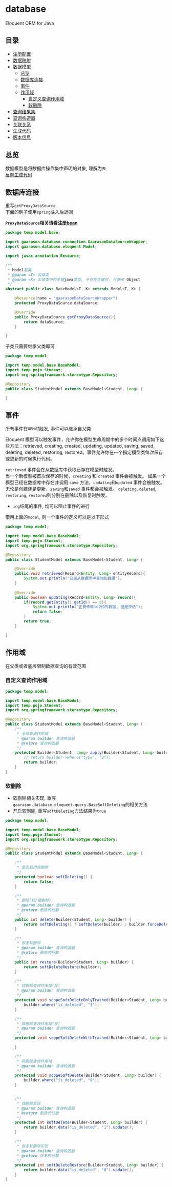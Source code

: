 # database

Eloquent ORM for Java

## 目录

* [注册配置](/document/bean.md)
* [数据映射](/document/mapping.md)
* [数据模型](/document/model.md)
    * [总览](#总览)
    * [数据库连接](#数据库连接)
    * [事件](#事件)
    * [作用域](#作用域)
        * [自定义查询作用域](#自定义查询作用域)
        * [软删除](#软删除)
* [查询结果集](/document/record.md)
* [查询构造器](/document/query.md)
* [关联关系](/document/relationship.md)
* [生成代码](/document/generate.md)
* [版本信息](/document/version.md)

## 总览

数据模型是将数据库操作集中声明的对象, 理解为`表`  
[反向生成代码](/document/generate.md)

## 数据库连接

重写`getProxyDataSource`  
下面的例子使用`spring`注入后返回

**`ProxyDataSource`相关请看[注册bean](/document/bean.md)**

```java
package temp.model.base;

import gaarason.database.connection.GaarasonDataSourceWrapper;
import gaarason.database.eloquent.Model;

import javax.annotation.Resource;

/**
 * Model基类
 * @param <T> 实体类
 * @param <K> 实体类中的主键java类型, 不存在主键时, 可使用 Object
 */
abstract public class BaseModel<T, K> extends Model<T, K> {

    @Resource(name = "gaarasonDataSourceWrapper")
    protected ProxyDataSource dataSource;

    @Override
    public ProxyDataSource getProxyDataSource(){
        return dataSource;
    }

}

```

子类只需要继承父类即可

```java
package temp.model;

import temp.model.base.BaseModel;
import temp.pojo.Student;
import org.springframework.stereotype.Repository;

@Repository
public class StudentModel extends BaseModel<Student, Long> {

}

```

## 事件

所有事件在`ORM`时触发, 事件可以继承自父类

Eloquent 模型可以触发事件，允许你在模型生命周期中的多个时间点调用如下这些方法：retrieved, creating, created, updating, updated, saving, saved, deleting,
deleted, restoring, restored。事件允许你在一个指定模型类每次保存或更新的时候执行代码。

`retrieved` 事件会在从数据库中获取已存在模型时触发。   
当一个新模型被首次保存的时候，`creating` 和 `created` 事件会被触发。
如果一个模型已经在数据库中存在并调用 `save` 方法，`updating`和`updated` 事件会被触发。  
无论是创建还是更新，`saving`和`saved` 事件都会被触发。
`deleting`, `deleted`, `restoring`, `restored`则分别在删除以及恢复时触发。

- `ing`结尾的事件, 均可以阻止事件的进行

借用上面的`model`, 则一个事件的定义可以是以下形式

```java
package temp.model;

import temp.model.base.BaseModel;
import temp.pojo.Student;
import org.springframework.stereotype.Repository;

@Repository
public class StudentModel extends BaseModel<Student, Long> {

    @Override
    public void retrieved(Record<Entity, Long> entityRecord){
        System.out.println("已经从数据库中查询到数据");
    }
    
    @Override
    public boolean updating(Record<Entity, Long> record){
        if(record.getEntity().getId() == 9){
            System.out.println("正要修改id为9的数据, 但是拒绝");
            return false;
        }
        return true;
    }

}
```

## 作用域

在父类或者底层限制数据查询的有效范围

### 自定义查询作用域

```java
package temp.model;

import temp.model.base.BaseModel;
import temp.pojo.Student;
import org.springframework.stereotype.Repository;

@Repository
public class StudentModel extends BaseModel<Student, Long> {
    /**
     * 全局查询作用域
     * @param builder 查询构造器
     * @return 查询构造器
     */
    protected Builder<Student, Long> apply(Builder<Student, Long> builder) {
        // return builder->where("type", "2");
        return builder;
    }
}
```

### 软删除

- 软删除相关实现, 重写 `gaarason.database.eloquent.query.BaseSoftDeleting`的相关方法
- 开启软删除, 重写`softDeleting`方法结果为`true`

```java
package temp.model;

import temp.model.base.BaseModel;
import temp.pojo.Student;
import org.springframework.stereotype.Repository;

@Repository
public class StudentModel extends BaseModel<Student, Long> {

    /**
     * 是否启用软删除
     */
    protected boolean softDeleting() {
        return false;
    }

    /**
     * 删除(软/硬删除)
     * @param builder 查询构造器
     * @return 删除的行数
     */
    public int delete(Builder<Student, Long> builder) {
        return softDeleting() ? softDelete(builder) : builder.forceDelete();
    }

    /**
     * 恢复软删除
     * @param builder 查询构造器
     * @return 删除的行数
     */
    public int restore(Builder<Student, Long> builder) {
        return softDeleteRestore(builder);
    }

    /**
     * 软删除查询作用域(反)
     * @param builder 查询构造器
     */
    protected void scopeSoftDeleteOnlyTrashed(Builder<Student, Long> builder) {
        builder.where("is_deleted", "1");
    }

    /**
     * 软删除查询作用域(反)
     * @param builder 查询构造器
     */
    protected void scopeSoftDeleteWithTrashed(Builder<Student, Long> builder) {

    }

    /**
     * 软删除查询作用域
     * @param builder 查询构造器
     */
    protected void scopeSoftDelete(Builder<Student, Long> builder) {
        builder.where("is_deleted", "0");
    }


    /**
     * 软删除实现
     * @param builder 查询构造器
     * @return 删除的行数
     */
    protected int softDelete(Builder<Student, Long> builder) {
        return builder.data("is_deleted", "1").update();
    }

    /**
     * 恢复软删除实现
     * @param builder 查询构造器
     * @return 恢复的行数
     */
    protected int softDeleteRestore(Builder<Student, Long> builder) {
        return builder.data("is_deleted", "0").update();
    }
}
```